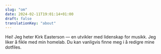 ```yaml
---
slug: "om"
date: 2024-02-11T19:01:14+01:00
draft: false
translationKey: "about"
---
```


Hei! Jeg heter Kirk Easterson — en utvikler med lidenskap for musikk. Jeg liker å fikle med min homelab. Du kan vanligvis finne meg i å redigre mine dotfiles.
